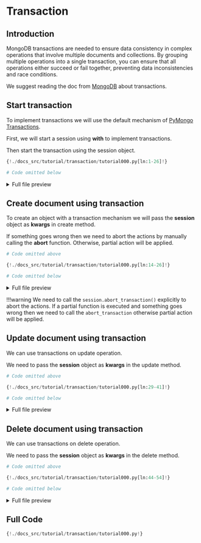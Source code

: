 # Transaction

## Introduction

MongoDB transactions are needed to ensure data consistency in complex operations that involve multiple documents and collections. By grouping multiple operations into a single transaction, you can ensure that all operations either succeed or fail together, preventing data inconsistencies and race conditions.

We suggest reading the doc from <a href="https://www.mongodb.com/docs/manual/core/transactions/" class="external-link" target="_blank">MongoDB</a> about transactions.

## Start transaction

To implement transactions we will use the default mechanism of <a href="https://pymongo.readthedocs.io/en/stable/api/pymongo/client_session.html#transactions" class="external-link" target="_blank">PyMongo Transactions</a>.

First, we will start a session using **with** to implement transactions.

Then start the transaction using the session object.

```Python hl_lines="15-16"
{!./docs_src/tutorial/transaction/tutorial000.py[ln:1-26]!}

# Code omitted below
```

<details>
<summary>Full file preview</summary>
```Python
{!./docs_src/tutorial/transaction/tutorial000.py!}
```
</details>

## Create document using transaction

To create an object with a transaction mechanism we will pass the **session** object as **kwargs** in create method.

If something goes wrong then we need to abort the actions by manually calling the **abort** function. Otherwise, partial action will be applied.

```Python hl_lines="10 15"
# Code omitted above

{!./docs_src/tutorial/transaction/tutorial000.py[ln:14-26]!}

# Code omitted below
```

<details>
<summary>Full file preview</summary>
```Python
{!./docs_src/tutorial/transaction/tutorial000.py!}
```
</details>

!!!warning
    We need to call the `session.abort_transaction()` explicitly to abort the actions. If a partial function is executed and something goes wrong then we need to call the `abort_transaction` otherwise partial action will be applied.

## Update document using transaction

We can use transactions on update operation.

We need to pass the **session** object as **kwargs** in the update method.

```Python hl_lines="9 13"
# Code omitted above

{!./docs_src/tutorial/transaction/tutorial000.py[ln:29-41]!}

# Code omitted below
```

<details>
<summary>Full file preview</summary>
```Python
{!./docs_src/tutorial/transaction/tutorial000.py!}
```
</details>

## Delete document using transaction

We can use transactions on delete operation.

We need to pass the **session** object as **kwargs** in the delete method.

```Python hl_lines="8 11"
# Code omitted above

{!./docs_src/tutorial/transaction/tutorial000.py[ln:44-54]!}

# Code omitted below
```

<details>
<summary>Full file preview</summary>
```Python
{!./docs_src/tutorial/transaction/tutorial000.py!}
```
</details>

## Full Code

```Python
{!./docs_src/tutorial/transaction/tutorial000.py!}
```
